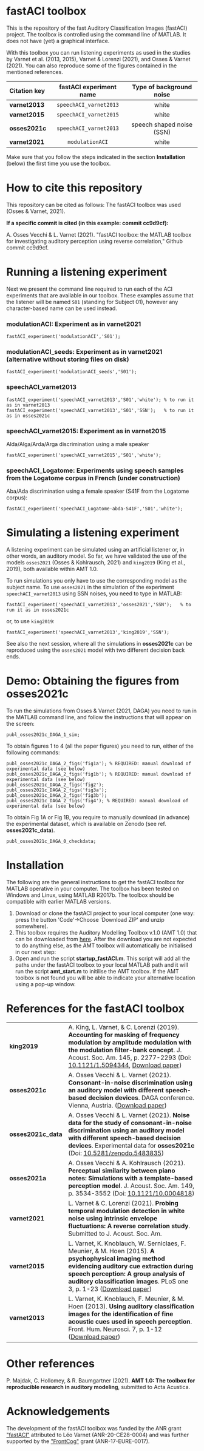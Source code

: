 # fastACI toolbox
This is the repository of the fast Auditory Classification Images (fastACI) project. The toolbox is controlled using the command line of MATLAB. It does not have (yet) a graphical interface.

With this toolbox you can run listening experiments as used in the studies by Varnet et al. (2013, 2015), Varnet & Lorenzi (2021), and Osses & Varnet (2021). You can also reproduce some of the figures contained in the mentioned references.

| Citation key   | fastACI experiment name     | Type of background noise     |
| :------------- | :----------: | :-----------: |
| **varnet2013** | `speechACI_varnet2013`   | white  |
| **varnet2015** | `speechACI_varnet2015`   | white  |
| **osses2021c** | `speechACI_varnet2013`   | speech shaped noise (SSN) |
| **varnet2021** | `modulationACI`          | white  |

Make sure that you follow the steps indicated in the section **Installation** (below) the first time you use the toolbox. 

# How to cite this repository
This repository can be cited as follows: The fastACI toolbox was used (Osses & Varnet, 2021).

**If a specific commit is cited (in this example: commit cc9d9cf):**

A. Osses Vecchi & L. Varnet (2021). "fastACI toolbox: the MATLAB toolbox for investigating auditory perception using reverse correlation," Github commit cc9d9cf.

# Running a listening experiment
Next we present the command line required to run each of the ACI experiments that are available in our toolbox. These examples assume that the listener will be named `S01` (standing for Subject 01), however any character-based name can be used instead.

### modulationACI: Experiment as in varnet2021 
    fastACI_experiment('modulationACI','S01');
    
### modulationACI_seeds: Experiment as in varnet2021 (alternative without storing files on disk)
    fastACI_experiment('modulationACI_seeds','S01');
    
### speechACI_varnet2013
    fastACI_experiment('speechACI_varnet2013','S01','white'); % to run it as in varnet2013
    fastACI_experiment('speechACI_varnet2013','S01','SSN');   % to run it as in osses2021c
    
### speechACI_varnet2015: Experiment as in varnet2015    
Alda/Alga/Arda/Arga discrimination using a male speaker
    
    fastACI_experiment('speechACI_varnet2015','S01','white');
    
### speechACI_Logatome: Experiments using speech samples from the Logatome corpus in French (under construction)
Aba/Ada discrimination using a female speaker (S41F from the Logatome corpus):

    fastACI_experiment('speechACI_Logatome-abda-S41F','S01','white');

# Simulating a listening experiment
A listening experiment can be simulated using an artificial listener or, in other words, an auditory model. So far, we have validated the use of the models `osses2021` (Osses & Kohlrausch, 2021) and `king2019` (King et al., 2019), both available within AMT 1.0.

To run simulations you only have to use the corresponding model as the subject name. To use `osses2021` in the simulation of the experiment `speechACI_varnet2013` using SSN noises, you need to type in MATLAB:

    fastACI_experiment('speechACI_varnet2013','osses2021','SSN');   % to run it as in osses2021c
       
or, to use `king2019`:       

    fastACI_experiment('speechACI_varnet2013','king2019','SSN');   
    
See also the next session, where all the simulations in **osses2021c** can be reproduced using the `osses2021` model with two different decision back ends.

# Demo: Obtaining the figures from osses2021c
To run the simulations from Osses & Varnet (2021, DAGA) you need to run in the MATLAB command line, and follow the instructions that will appear on the screen:

    publ_osses2021c_DAGA_1_sim;
    
To obtain figures 1 to 4 (all the paper figures) you need to run, either of the following commands:

    publ_osses2021c_DAGA_2_figs('fig1a'); % REQUIRED: manual download of experimental data (see below)
    publ_osses2021c_DAGA_2_figs('fig1b'); % REQUIRED: manual download of experimental data (see below)
    publ_osses2021c_DAGA_2_figs('fig2');
    publ_osses2021c_DAGA_2_figs('fig3a');
    publ_osses2021c_DAGA_2_figs('fig3b');
    publ_osses2021c_DAGA_2_figs('fig4'); % REQUIRED: manual download of experimental data (see below)
    
To obtain Fig 1A or Fig 1B, you require to manually download (in advance) the experimental dataset, which is available on Zenodo (see ref. **osses2021c_data**).

    publ_osses2021c_DAGA_0_checkdata;

# Installation
The following are the general instructions to get the fastACI toolbox for MATLAB operative in your computer. The toolbox has been tested on Windows and Linux, using MATLAB R2017b. The toolbox should be compatible with earlier MATLAB versions.

1. Download or clone the fastACI project to your local computer (one way: press the button 'Code'->Choose 'Download ZIP' and unzip somewhere).
2. This toolbox requires the Auditory Modelling Toolbox v.1.0 (AMT 1.0) that can be downloaded from [here](http://amtoolbox.org/download.php). After the download you are not expected to do anything else, as the AMT toolbox will automatically be initialised in our next step:
3. Open and run the script **startup_fastACI.m**. This script will add all the paths under the fastACI toolbox to your local MATLAB path and it will run the script **amt_start.m** to initilise the AMT toolbox. If the AMT toolbox is not found you will be able to indicate your alternative location using a pop-up window.

# References for the fastACI toolbox
|    |  |
| :------------- | :---------- | 
| **king2019**   | A. King, L. Varnet, & C. Lorenzi (2019). **Accounting for masking of frequency modulation by amplitude modulation with the modulation filter-bank concept**. J. Acoust. Soc. Am. 145, p. 2277-2293 (Doi: [10.1121/1.5094344](http://dx.doi.org/10.1121/1.5094344), [Download paper](https://hal.archives-ouvertes.fr/hal-02993025))|
| **osses2021c** | A. Osses Vecchi & L. Varnet (2021). **Consonant-in-noise discrimination using an auditory model with different speech-based decision devices**. DAGA conference. Vienna, Austria. ([Download paper](https://github.com/aosses-tue/fastACI/blob/main/Publications/Manuscripts/Osses-Varnet-2021-DAGA-000623.pdf))|
| **osses2021c_data** | A. Osses Vecchi & L. Varnet (2021). **Noise data for the study of consonant-in-noise discrimination using an auditory model with different speech-based decision devices**. Experimental data for **osses2021c** (Doi: [10.5281/zenodo.5483835](https://doi.org/10.5281/zenodo.5483835)) |
| **osses2021a** | A. Osses Vecchi & A. Kohlrausch (2021). **Perceptual similarity between piano notes: Simulations with a template-based perception model**. J. Acoust. Soc. Am. 149, p. 3534-3552 (Doi: [10.1121/10.0004818](https://asa.scitation.org/doi/abs/10.1121/10.0004818))|
| **varnet2021** | L. Varnet & C. Lorenzi (2021). **Probing temporal modulation detection in white noise using intrinsic envelope fluctuations: A reverse correlation study**. Submitted to J. Acoust. Soc. Am. |
| **varnet2015** | L. Varnet, K. Knoblauch, W. Serniclaes, F. Meunier, & M. Hoen (2015). **A psychophysical imaging method evidencing auditory cue extraction during speech perception: A group analysis of auditory classification images**. PLoS one 3, p. 1-23 ([Download paper](https://hal.archives-ouvertes.fr/hal-01132995))|
| **varnet2013** | L. Varnet, K. Knoblauch, F. Meunier, & M. Hoen (2013). **Using auditory classification images for the identification of fine acoustic cues used in speech perception**. Front. Hum. Neurosci. 7, p. 1-12 ([Download paper](https://hal.archives-ouvertes.fr/hal-00931465))|

# Other references
P. Majdak, C. Hollomey, & R. Baumgartner (2021). **AMT 1.0: The toolbox for reproducible research in auditory modeling**, submitted to Acta Acustica.

# Acknowledgements
The development of the fastACI toolbox was funded by the ANR grant ["fastACI"](https://anr.fr/Project-ANR-20-CE28-0004) attributed to Léo Varnet (ANR-20-CE28-0004) and was further supported by the ["FrontCog"](https://anr.fr/ProjetIA-17-EURE-0017) grant (ANR-17-EURE-0017).
